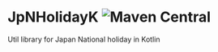 # JpNHolidayK ![Maven Central](https://img.shields.io/maven-central/v/systems.kuu/JpNHolidayK?style=flat-square)
Util library for Japan National holiday in Kotlin
